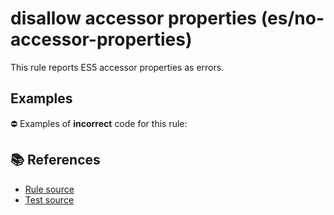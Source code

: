 # disallow accessor properties (es/no-accessor-properties)

This rule reports ES5 accessor properties as errors.

## Examples

⛔ Examples of **incorrect** code for this rule:

<eslint-playground type="bad" code="/*eslint es/no-accessor-properties: error */
var a = {
    get a() {},
    set a(value) {}
}
class A {
    get a() {}
    set a(value) {}
}
" />

## 📚 References

- [Rule source](https://github.com/mysticatea/eslint-plugin-es/blob/v2.0.0/lib/rules/no-accessor-properties.js)
- [Test source](https://github.com/mysticatea/eslint-plugin-es/blob/v2.0.0/tests/lib/rules/no-accessor-properties.js)
